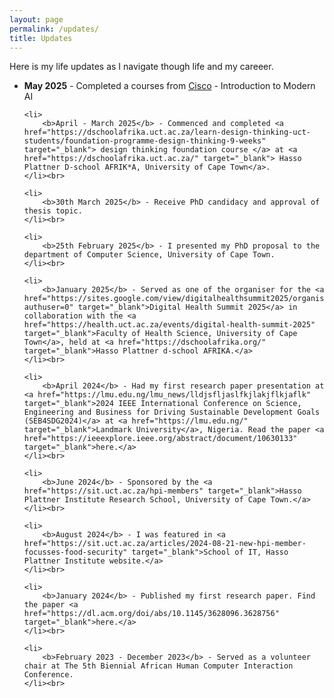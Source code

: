 ```yaml
---
layout: page
permalink: /updates/
title: Updates
---
```


Here is my life updates as I navigate though life and my careeer. 


<ul>
	<li>
		<b>May 2025</b> - Completed a courses from <a href="https://www.cisco.com/" target="_blank">Cisco</a> - Introduction to Modern AI <br>
		<div data-iframe-width="150" data-iframe-height="270" data-share-badge-id="82096ccb-c202-431a-ac8f-bd85cc0d55d1" data-share-badge-host="https://www.credly.com"></div><script type="text/javascript" async src="//cdn.credly.com/assets/utilities/embed.js"></script>
	</li>

	<li>
		<b>April - March 2025</b> - Commenced and completed <a href="https://dschoolafrika.uct.ac.za/learn-design-thinking-uct-students/foundation-programme-design-thinking-9-weeks" target="_blank"> design thinking foundation course </a> at <a href="https://dschoolafrika.uct.ac.za/" target="_blank"> Hasso Plattner D-school AFRIK*A, University of Cape Town</a>.
	</li><br>
	
	<li>
		<b>30th March 2025</b> - Receive PhD candidacy and approval of thesis topic.
	</li><br>
	
	<li>
		<b>25th February 2025</b> - I presented my PhD proposal to the department of Computer Science, University of Cape Town.
	</li><br>
	
	<li>
		<b>January 2025</b> - Served as one of the organiser for the <a href="https://sites.google.com/view/digitalhealthsummit2025/organisers?authuser=0" target="_blank">Digital Health Summit 2025</a> in collaboration with the <a href="https://health.uct.ac.za/events/digital-health-summit-2025" target="_blank">Faculty of Health Science, University of Cape Town</a>, held at <a href="https://dschoolafrika.org/" target="_blank">Hasso Plattner d-school AFRIKA.</a>
	</li><br>
	
	<li>
		<b>April 2024</b> - Had my first research paper presentation at <a href="https://lmu.edu.ng/lmu_news/lldjsfljaslfkjlakjflkjaflk" target="_blank">2024 IEEE International Conference on Science, Engineering and Business for Driving Sustainable Development Goals (SEB4SDG2024)</a> at <a href="https://lmu.edu.ng/" target="_blank">Landmark University</a>, Nigeria. Read the paper <a href="https://ieeexplore.ieee.org/abstract/document/10630133" target="_blank">here.</a>
	</li><br>
	
	<li>
		<b>June 2024</b> - Sponsored by the <a href="https://sit.uct.ac.za/hpi-members" target="_blank">Hasso Plattner Institute Research School, University of Cape Town.</a>
	</li><br>
	
	<li>
		<b>August 2024</b> - I was featured in <a href="https://sit.uct.ac.za/articles/2024-08-21-new-hpi-member-focusses-food-security" target="_blank">School of IT, Hasso Plattner Institute website.</a>
	</li><br>
	
	<li>
		<b>January 2024</b> - Published my first research paper. Find the paper <a href="https://dl.acm.org/doi/abs/10.1145/3628096.3628756" target="_blank">here.</a>
	</li><br>
	
	<li>
		<b>February 2023 - December 2023</b> - Served as a volunteer chair at The 5th Biennial African Human Computer Interaction Conference.
	</li><br>
</ul>